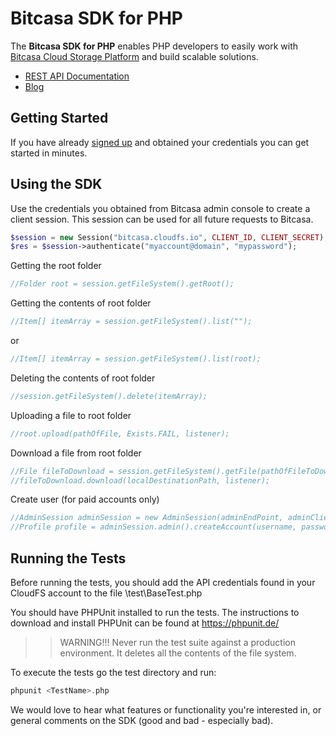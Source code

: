 # Bitcasa SDK for PHP
  
The **Bitcasa SDK for PHP** enables PHP developers to easily work with [Bitcasa Cloud Storage Platform](https://www.bitcasa.com/) and build scalable solutions.

* [REST API Documentation](https://www.bitcasa.com/cloudfs-api-docs/)
* [Blog](http://blog.bitcasa.com/) 

## Getting Started

If you have already [signed up](https://www.bitcasa.com/cloudfs/pricing) and obtained your credentials you can get started in minutes.

## Using the SDK

Use the credentials you obtained from Bitcasa admin console to create a client session. This session can be used for all future requests to Bitcasa.

```php
$session = new Session("bitcasa.cloudfs.io", CLIENT_ID, CLIENT_SECRET); 
$res = $session->authenticate("myaccount@domain", "mypassword");
```

Getting the root folder

```php
//Folder root = session.getFileSystem().getRoot();
```

Getting the contents of root folder

```php
//Item[] itemArray = session.getFileSystem().list("");
```
or

```php
//Item[] itemArray = session.getFileSystem().list(root);
```

Deleting the contents of root folder

```php
//session.getFileSystem().delete(itemArray);
```

Uploading a file to root folder

```php
//root.upload(pathOfFile, Exists.FAIL, listener);
```

Download a file from root folder

```php
//File fileToDownload = session.getFileSystem().getFile(pathOfFileToDownload);
//fileToDownload.download(localDestinationPath, listener);
```

Create user (for paid accounts only)

```php
//AdminSession adminSession = new AdminSession(adminEndPoint, adminClientId, adminClientSecret);
//Profile profile = adminSession.admin().createAccount(username, password, email, firstName, lastName);
```

## Running the Tests

Before running the tests, you should add the API credentials found in your CloudFS account to the file \test\BaseTest.php

You should have PHPUnit installed to run the tests. The instructions to download and install PHPUnit can be found at https://phpunit.de/ 

>>WARNING!!! Never run the test suite against a production environment. It deletes all the contents of the file system.

To execute the tests go the test directory and run:

```php
phpunit <TestName>.php
```


We would love to hear what features or functionality you're interested in, or general comments on the SDK (good and bad - especially bad).

